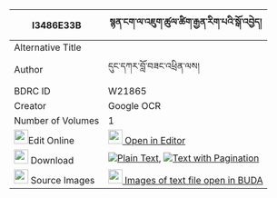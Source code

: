|I3486E33B|སྙན་ངག་ལ་འཇུག་ཚུལ་ཚིག་རྒྱན་རིག་པའི་སྒོ་འབྱེད། 
| --- | --- 
|Alternative Title |
|Author| དུང་དཀར་བློ་བཟང་འཕྲིན་ལས།
|BDRC ID | W21865
|Creator | Google OCR
|Number of Volumes| 1
|<img width="25" src="https://img.icons8.com/color/25/000000/edit-property.png">Edit Online| [<img width="25" src="https://avatars.githubusercontent.com/u/45091458?s=200&v=4"> Open in Editor](http://editor.openpecha.org/I3486E33B)
|<img width="25" src="https://img.icons8.com/fluent/48/000000/download-2.png"/>  Download | [![](https://img.icons8.com/color/20/000000/txt.png)Plain Text](https://github.com/Openpecha/I3486E33B/releases/download/v1/nyenngak_la_juk_tsul_tsikgyen__plain_I3486E33B.zip), [![](https://img.icons8.com/color/20/000000/txt.png)Text with Pagination](https://github.com/Openpecha/I3486E33B/releases/download/v1/nyenngak_la_juk_tsul_tsikgyen__pages_I3486E33B.zip)
|<img width="25" src="https://img.icons8.com/plasticine/100/000000/pictures-folder.png"/>  Source Images | [<img width="25" src="https://library.bdrc.io/icons/BUDA-small.svg"> Images of text file open in BUDA](https://library.bdrc.io/show/bdr:W21865)
